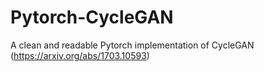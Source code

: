 # Pytorch-CycleGAN
A clean and readable Pytorch implementation of CycleGAN (https://arxiv.org/abs/1703.10593)
